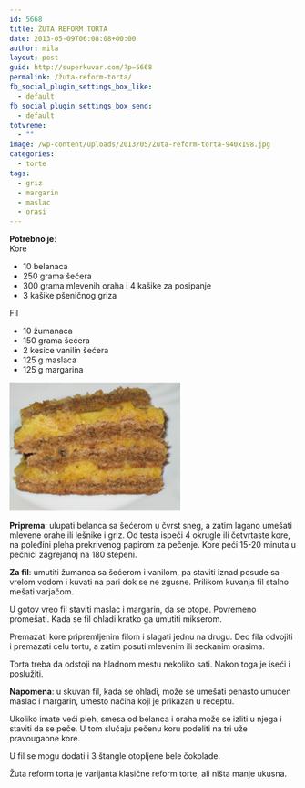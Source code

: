 ```yaml
---
id: 5668
title: ŽUTA REFORM TORTA
date: 2013-05-09T06:08:08+00:00
author: mila
layout: post
guid: http://superkuvar.com/?p=5668
permalink: /žuta-reform-torta/
fb_social_plugin_settings_box_like:
  - default
fb_social_plugin_settings_box_send:
  - default
totvreme:
  - ""
image: /wp-content/uploads/2013/05/Zuta-reform-torta-940x198.jpg
categories:
  - torte
tags:
  - griz
  - margarin
  - maslac
  - orasi
---
```

**Potrebno je**:  
Kore

  * 10 belanaca
  * 250 grama šećera
  * 300 grama mlevenih oraha i 4 kašike za posipanje
  * 3 kašike pšeničnog griza

Fil

  * 10 žumanaca
  * 150 grama šećera
  * 2 kesice vanilin šećera
  * 125 g maslaca
  * 125 g margarina

<img class="alignnone size-medium wp-image-5669" src="/wp-content/uploads/2013/05/Zuta-reform-torta-1024x768.jpg" alt="Zuta reform torta" width="300" height="225" /> 

**Priprema**: ulupati belanca sa šećerom u čvrst sneg, a zatim lagano umešati mlevene orahe ili lešnike i griz. Od testa ispeći 4 okrugle ili četvrtaste kore, na poleđini pleha prekrivenog papirom za pečenje. Kore peći 15-20 minuta u pećnici zagrejanoj na 180 stepeni.

**Za fil**: umutiti žumanca sa šećerom i vanilom, pa staviti iznad posude sa vrelom vodom i kuvati na pari dok se ne zgusne. Prilikom kuvanja fil stalno mešati varjačom.

U gotov vreo fil staviti maslac i margarin, da se otope. Povremeno promešati. Kada se fil ohladi kratko ga umutiti mikserom.

Premazati kore pripremljenim filom i slagati jednu na drugu. Deo fila odvojiti i premazati celu tortu, a zatim posuti mlevenim ili seckanim orasima.

Torta treba da odstoji na hladnom mestu nekoliko sati. Nakon toga je iseći i poslužiti.

**Napomena**:   u skuvan fil, kada se ohladi, može se umešati penasto umućen maslac i margarin, umesto načina koji je prikazan u receptu.

Ukoliko imate veći pleh, smesa od belanca i oraha može se izliti u njega i staviti da se peče. U tom slučaju pečenu koru podeliti na tri uže pravougaone kore.

U fil se mogu dodati i 3 štangle otopljene bele čokolade.

Žuta reform torta je varijanta klasične reform torte, ali ništa manje ukusna.